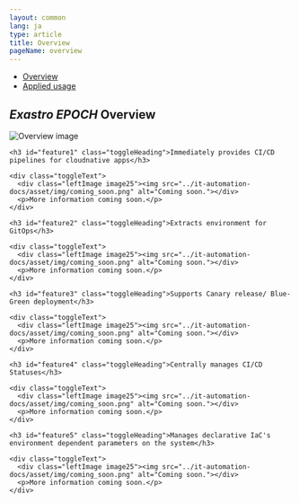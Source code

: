 ```yaml
---
layout: common
lang: ja
type: article
title: Overview
pageName: overview
---
```

<nav id="contentsMenu">
  <ul>
    <li><a href="#astrollOverview" class="touch anker">Overview <i class="fas fa-angle-down"></i></a></li>
    <li><a href="#appliedUsage" class="touch anker">Applied usage <i class="fas fa-angle-down"></i></a></li>
  </ul>
</nav>

<section id="astrollOverview">
  <div class="sectionInner">
    <h2><em>Exastro EPOCH</em> Overview</h2>
    <p><span class="loupe touch"><span class="exImage"><img src="../epoch-docs/asset/img/epoch_overview_en.png" alt="Overview image"></span></span></p>
    
    <h3 id="feature1" class="toggleHeading">Immediately provides CI/CD pipelines for cloudnative apps</h3>
    
    <div class="toggleText">
      <div class="leftImage image25"><img src="../it-automation-docs/asset/img/coming_soon.png" alt="Coming soon."></div>
      <p>More information coming soon.</p>
    </div>

    <h3 id="feature2" class="toggleHeading">Extracts environment for GitOps</h3>
    
    <div class="toggleText">
      <div class="leftImage image25"><img src="../it-automation-docs/asset/img/coming_soon.png" alt="Coming soon."></div>
      <p>More information coming soon.</p>
    </div>
    
    <h3 id="feature3" class="toggleHeading">Supports Canary release/ Blue-Green deployment</h3>
    
    <div class="toggleText">
      <div class="leftImage image25"><img src="../it-automation-docs/asset/img/coming_soon.png" alt="Coming soon."></div>
      <p>More information coming soon.</p>
    </div>
    
    <h3 id="feature4" class="toggleHeading">Centrally manages CI/CD Statuses</h3>
    
    <div class="toggleText">
      <div class="leftImage image25"><img src="../it-automation-docs/asset/img/coming_soon.png" alt="Coming soon."></div>
      <p>More information coming soon.</p>
    </div>

    <h3 id="feature5" class="toggleHeading">Manages declarative IaC's environment dependent parameters on the system</h3>
    
    <div class="toggleText">
      <div class="leftImage image25"><img src="../it-automation-docs/asset/img/coming_soon.png" alt="Coming soon."></div>
      <p>More information coming soon.</p>
    </div>
  

   
  </div>
</section>